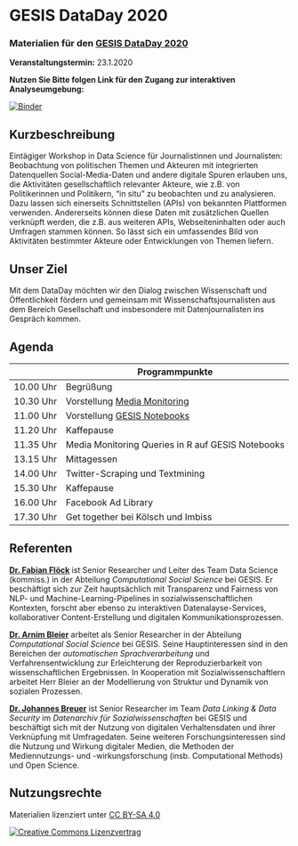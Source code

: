 # GESIS DataDay 2020
### Materialien für den [GESIS DataDay 2020](https://www.gesis.org/angebot/veranstaltungen/gesis-tagungen/dataday2020)

**Veranstaltungstermin:** 23.1.2020

**Nutzen Sie Bitte folgen Link für den Zugang zur interaktiven Analyseumgebung:**

[![Binder](https://notebooks.gesis.org/binder/badge.svg)](https://notebooks.gesis.org/binder/v2/gh/gesiscss/gesis_dataday_20/master?urlpath=lab)

## Kurzbeschreibung

Eintägiger Workshop in Data Science für Journalistinnen und Journalisten: Beobachtung von politischen Themen und Akteuren mit integrierten Datenquellen Social-Media-Daten und andere digitale Spuren erlauben uns, die Aktivitäten gesellschaftlich relevanter Akteure, wie z.B. von Politikerinnen und Politikern, “in situ” zu beobachten und zu analysieren. Dazu lassen sich einerseits Schnittstellen (APIs) von bekannten Plattformen verwenden. Andererseits können diese Daten mit zusätzlichen Quellen verknüpft werden, die z.B. aus weiteren APIs, Webseiteninhalten oder auch Umfragen stammen können. So lässt sich ein umfassendes Bild von Aktivitäten bestimmter Akteure oder Entwicklungen von Themen liefern.

## Unser Ziel
Mit dem DataDay möchten wir den Dialog zwischen Wissenschaft und Öffentlichkeit fördern und gemeinsam mit Wissenschaftsjournalisten aus dem Bereich Gesellschaft und insbesondere mit Datenjournalisten ins Gespräch kommen.

## Agenda

| []()  | Programmpunkte |
| -------------|-------------|
| 10.00 Uhr | Begrüßung|
| 10.30 Uhr | Vorstellung [Media Monitoring](http://mediamonitoring.gesis.org/) |
| 11.00 Uhr | Vorstellung [GESIS Notebooks](http://notebooks.gesis.org/) |
| 11.20 Uhr | Kaffepause |
| 11.35 Uhr | Media Monitoring Queries in R auf GESIS Notebooks |
| 13.15 Uhr | Mittagessen |
| 14.00 Uhr | Twitter-Scraping und Textmining |
| 15.30 Uhr | Kaffepause |
| 16.00 Uhr | Facebook Ad Library |
| 17.30 Uhr | Get together bei Kölsch und Imbiss |

## Referenten

[**Dr. Fabian Flöck**](https://f-squared.org/) ist Senior Researcher und  Leiter des Team Data Science (kommiss.) in der Abteilung *Computational Social Science* bei GESIS. Er beschäftigt sich zur Zeit hauptsächlich mit Transparenz und Fairness von NLP- und Machine-Learning-Pipelines in sozialwissenschaftlichen Kontexten, forscht aber ebenso zu interaktiven Datenalayse-Services, kollaborativer Content-Erstellung und digitalen Kommunikationsprozessen. 

[**Dr. Arnim Bleier**](https://www.gesis.org/person/arnim.bleier) arbeitet als Senior Researcher in der Abteilung *Computational Social Science* bei GESIS. Seine Hauptinteressen sind in den Bereichen der *automatischen Sprachverarbeitung* und Verfahrensentwicklung zur Erleichterung der Reproduzierbarkeit von wissenschaftlichen Ergebnissen. In Kooperation mit Sozialwissenschaftlern arbeitet Herr Bleier an der Modellierung von Struktur und Dynamik von sozialen Prozessen.

[**Dr. Johannes Breuer**](https://www.johannesbreuer.com/) ist Senior Researcher im Team *Data Linking & Data Security* im *Datenarchiv für Sozialwissenschaften* bei GESIS und beschäftigt sich mit der Nutzung von digitalen Verhaltensdaten und ihrer Verknüpfung mit Umfragedaten. Seine weiteren Forschungsinteressen sind die Nutzung und Wirkung digitaler Medien, die Methoden der Mediennutzungs- und -wirkungsforschung (insb. Computational Methods) und Open Science. 


## Nutzungsrechte

Materialien lizenziert unter [CC BY-SA 4.0](http://creativecommons.org/licenses/by-sa/4.0/)


[![Creative Commons Lizenzvertrag](https://i.creativecommons.org/l/by-sa/4.0/88x31.png)](http://creativecommons.org/licenses/by-sa/4.0/)


